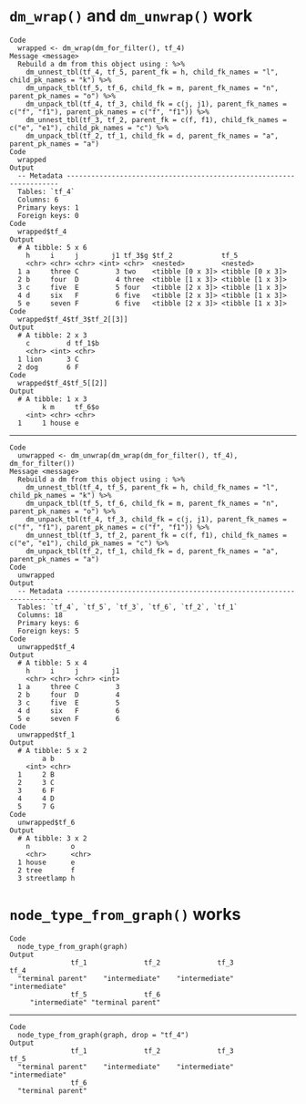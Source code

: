 # `dm_wrap()` and `dm_unwrap()` work

    Code
      wrapped <- dm_wrap(dm_for_filter(), tf_4)
    Message <message>
      Rebuild a dm from this object using : %>%
        dm_unnest_tbl(tf_4, tf_5, parent_fk = h, child_fk_names = "l", child_pk_names = "k") %>%
        dm_unpack_tbl(tf_5, tf_6, child_fk = m, parent_fk_names = "n", parent_pk_names = "o") %>%
        dm_unpack_tbl(tf_4, tf_3, child_fk = c(j, j1), parent_fk_names = c("f", "f1"), parent_pk_names = c("f", "f1")) %>%
        dm_unnest_tbl(tf_3, tf_2, parent_fk = c(f, f1), child_fk_names = c("e", "e1"), child_pk_names = "c") %>%
        dm_unpack_tbl(tf_2, tf_1, child_fk = d, parent_fk_names = "a", parent_pk_names = "a")
    Code
      wrapped
    Output
      -- Metadata --------------------------------------------------------------------
      Tables: `tf_4`
      Columns: 6
      Primary keys: 1
      Foreign keys: 0
    Code
      wrapped$tf_4
    Output
      # A tibble: 5 x 6
        h     i     j        j1 tf_3$g $tf_2            tf_5            
        <chr> <chr> <chr> <int> <chr>  <nested>         <nested>        
      1 a     three C         3 two    <tibble [0 x 3]> <tibble [0 x 3]>
      2 b     four  D         4 three  <tibble [1 x 3]> <tibble [1 x 3]>
      3 c     five  E         5 four   <tibble [2 x 3]> <tibble [1 x 3]>
      4 d     six   F         6 five   <tibble [2 x 3]> <tibble [1 x 3]>
      5 e     seven F         6 five   <tibble [2 x 3]> <tibble [1 x 3]>
    Code
      wrapped$tf_4$tf_3$tf_2[[3]]
    Output
      # A tibble: 2 x 3
        c         d tf_1$b
        <chr> <int> <chr> 
      1 lion      3 C     
      2 dog       6 F     
    Code
      wrapped$tf_4$tf_5[[2]]
    Output
      # A tibble: 1 x 3
            k m     tf_6$o
        <int> <chr> <chr> 
      1     1 house e     

---

    Code
      unwrapped <- dm_unwrap(dm_wrap(dm_for_filter(), tf_4), dm_for_filter())
    Message <message>
      Rebuild a dm from this object using : %>%
        dm_unnest_tbl(tf_4, tf_5, parent_fk = h, child_fk_names = "l", child_pk_names = "k") %>%
        dm_unpack_tbl(tf_5, tf_6, child_fk = m, parent_fk_names = "n", parent_pk_names = "o") %>%
        dm_unpack_tbl(tf_4, tf_3, child_fk = c(j, j1), parent_fk_names = c("f", "f1"), parent_pk_names = c("f", "f1")) %>%
        dm_unnest_tbl(tf_3, tf_2, parent_fk = c(f, f1), child_fk_names = c("e", "e1"), child_pk_names = "c") %>%
        dm_unpack_tbl(tf_2, tf_1, child_fk = d, parent_fk_names = "a", parent_pk_names = "a")
    Code
      unwrapped
    Output
      -- Metadata --------------------------------------------------------------------
      Tables: `tf_4`, `tf_5`, `tf_3`, `tf_6`, `tf_2`, `tf_1`
      Columns: 18
      Primary keys: 6
      Foreign keys: 5
    Code
      unwrapped$tf_4
    Output
      # A tibble: 5 x 4
        h     i     j        j1
        <chr> <chr> <chr> <int>
      1 a     three C         3
      2 b     four  D         4
      3 c     five  E         5
      4 d     six   F         6
      5 e     seven F         6
    Code
      unwrapped$tf_1
    Output
      # A tibble: 5 x 2
            a b    
        <int> <chr>
      1     2 B    
      2     3 C    
      3     6 F    
      4     4 D    
      5     7 G    
    Code
      unwrapped$tf_6
    Output
      # A tibble: 3 x 2
        n          o    
        <chr>      <chr>
      1 house      e    
      2 tree       f    
      3 streetlamp h    

# `node_type_from_graph()` works

    Code
      node_type_from_graph(graph)
    Output
                   tf_1              tf_2              tf_3              tf_4 
      "terminal parent"    "intermediate"    "intermediate"    "intermediate" 
                   tf_5              tf_6 
         "intermediate" "terminal parent" 

---

    Code
      node_type_from_graph(graph, drop = "tf_4")
    Output
                   tf_1              tf_2              tf_3              tf_5 
      "terminal parent"    "intermediate"    "intermediate"    "intermediate" 
                   tf_6 
      "terminal parent" 

